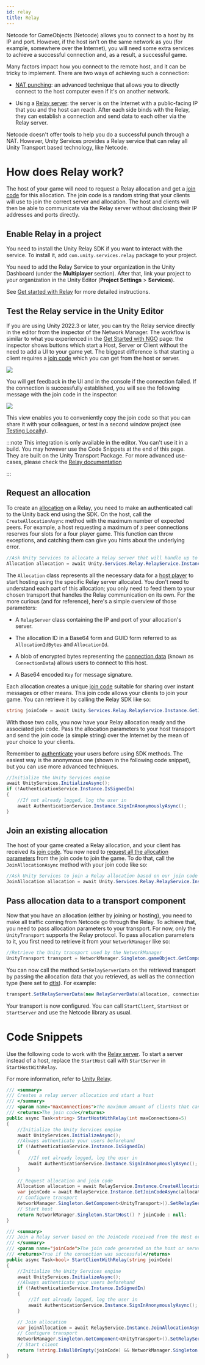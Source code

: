 ```yaml
---
id: relay
title: Relay
---
```


Netcode for GameObjects (Netcode) allows you to connect to a host by its IP and port. However, if the host isn't on the same network as you (for example, somewhere over the Internet), you will need some extra services to achieve a successful connection and, as a result, a successful game.

Many factors impact how you connect to the remote host, and it can be tricky to implement. There are two ways of achieving such a connection:

* [NAT punching](../learn/listenserverhostarchitecture.md#option-c-nat-punchthrough): an advanced technique that allows you to directly connect to the host computer even if it's on another network.

* Using a [Relay server](https://docs.unity.com/relay/en/manual/relay-servers): the server is on the Internet with a public-facing IP that you and the host can reach. After each side binds with the Relay, they can establish a connection and send data to each other via the Relay server.

Netcode doesn't offer tools to help you do a successful punch through a NAT. However, Unity Services provides a Relay service that can relay all Unity Transport based technology, like Netcode.

# How does Relay work?

The host of your game will need to request a Relay allocation and get a [join code](https://docs.unity.com/relay/en/manual/join-codes) for this allocation. The join code is a random string that your clients will use to join the correct server and allocation. The host and clients will then be able to communicate via the Relay server without disclosing their IP addresses and ports directly.

## Enable Relay in a project

You need to install the Unity Relay SDK if you want to interact with the service. To install it, add `com.unity.services.relay` package to your project.

You need to add the Relay Service to your organization in the Unity Dashboard (under the **Multiplayer** section). After that, link your project to your organization in the Unity Editor (**Project Settings** > **Services**).

See [Get started with Relay](https://docs.unity.com/relay/en/manual/get-started) for more detailed instructions.

## Test the Relay service in the Unity Editor

If you are using Unity 2022.3 or later, you can try the Relay service directly in the editor from the inspector of the Network Manager. The workflow is similar to what you experienced in
the [Get Started with NGO](../tutorials/get-started-with-ngo.md) page: the inspector shows buttons which start a Host, Server or Client without the need to add a UI to your game yet. The biggest difference is that starting a client requires a [join code](https://docs.unity.com/relay/en/manual/join-codes) which you can get from the host or server.

![](/img/relay/ngo-relay-connection.png)

You will get feedback in the UI and in the console if the connection failed. If the connection is successfully established, you will see the following message with the join code in the inspector:

![](/img/relay/ngo-relay-connected.png)

This view enables you to conveniently copy the join code so that you can share it with your colleagues, or test in a second window project (see [Testing Locally](../tutorials/testing/testing_locally.md)).

:::note
This integration is only available in the editor. You can't use it in a build. You may however use the Code Snippets at the end of this page.
They are built on the Unity Transport Package. For more advanced use-cases, please check the [Relay documentation](https://docs.unity.com/relay/en/manual/connection-data) 

:::

## Request an allocation

To create an [allocation](https://docs.unity.com/relay/en/manual/allocations) on a Relay, you need to make an authenticated call to the Unity back end using the SDK. On the host, call the `CreateAllocationAsync` method with the maximum number of expected peers. For example, a host requesting a maximum of `3` peer connections reserves four slots for a four player game. This function can throw exceptions, and catching them can give you hints about the underlying error.

```csharp
//Ask Unity Services to allocate a Relay server that will handle up to eight players: seven peers and the host.
Allocation allocation = await Unity.Services.Relay.RelayService.Instance.CreateAllocationAsync(7);
```

The `Allocation` class represents all the necessary data for a [host player](https://docs.unity.com/relay/manual/players#Host) to start hosting using the specific Relay server allocated. You don't need to understand each part of this allocation; you only need to feed them to your chosen transport that handles the Relay communication on its own. For the more curious (and for reference), here's a simple overview of those parameters:

* A `RelayServer` class containing the IP and port of your allocation's server.

* The allocation ID in a Base64 form and GUID form referred to as `AllocationIdBytes` and `AllocationId`.

* A blob of encrypted bytes representing the [connection data](https://docs.unity.com/relay/en/manual/connection-data) (known as `ConnectionData`) allows users to connect to this host.

* A Base64 encoded `Key` for message signature.

Each allocation creates a unique [join code](https://docs.unity.com/relay/en/manual/join-codes) suitable for sharing over instant messages or other means. This join code allows your clients to join your game. You can retrieve it by calling the Relay SDK like so:

```csharp
string joinCode = await Unity.Services.Relay.RelayService.Instance.GetJoinCodeAsync(allocation.AllocationId);
```

With those two calls, you now have your Relay allocation ready and the associated join code. Pass the allocation parameters to your host transport and send the join code (a simple string) over the Internet by the mean of your choice to your clients.

Remember to [authenticate](https://docs.unity.com/relay/en/manual/authentication) your users before using SDK methods. The easiest way is the anonymous one (shown in the following code snippet), but you can use more advanced techniques.

```csharp
//Initialize the Unity Services engine
await UnityServices.InitializeAsync();
if (!AuthenticationService.Instance.IsSignedIn)
{
    //If not already logged, log the user in
    await AuthenticationService.Instance.SignInAnonymouslyAsync();
}
```

## Join an existing allocation

The host of your game created a Relay allocation, and your client has received its [join code](https://docs.unity.com/relay/en/manual/join-codes). You now need to [request all the allocation parameters](https://docs.unity.com/relay/manual/connection-flow#4) from the join code to join the game. To do that, call the `JoinAllocationAsync` method with your join code like so:

```csharp
//Ask Unity Services to join a Relay allocation based on our join code
JoinAllocation allocation = await Unity.Services.Relay.RelayService.Instance.JoinAllocationAsync(joinCode);
```

## Pass allocation data to a transport component

Now that you have an allocation (either by joining or hosting), you need to make all traffic coming from Netcode go through the Relay. To achieve that, you need to pass allocation parameters to your transport. For now, only the `UnityTransport` supports the Relay protocol. To pass allocation parameters to it, you first need to retrieve it from your `NetworkManager` like so:

```csharp
//Retrieve the Unity transport used by the NetworkManager
UnityTransport transport = NetworkManager.Singleton.gameObject.GetComponent<UnityTransport>();
```

You can now call the method `SetRelayServerData` on the retrieved transport by passing the allocation data that you retrieved, as well as the connection type (here set to [dtls](https://docs.unity.com/relay/en/manual/dtls-encryption)). For example:

```csharp
transport.SetRelayServerData(new RelayServerData(allocation, connectionType:"dtls"));
```

Your transport is now configured. You can call `StartClient`, `StartHost` or `StartServer` and use the Netcode library as usual.

# Code Snippets

Use the following code to work with the [Relay server](https://docs.unity.com/relay/en/manual/relay-servers). To start a server instead of a host, replace the `StartHost` call with `StartServer` in `StartHostWithRelay`.

For more information, refer to [Unity Relay](https://docs.unity.com/ugs/en-us/manual/relay/manual/introduction).

```csharp
/// <summary>
/// Creates a relay server allocation and start a host
/// </summary>
/// <param name="maxConnections">The maximum amount of clients that can connect to the relay</param>
/// <returns>The join code</returns>
public async Task<string> StartHostWithRelay(int maxConnections=5)
{
    //Initialize the Unity Services engine
    await UnityServices.InitializeAsync();
    //Always authenticate your users beforehand
    if (!AuthenticationService.Instance.IsSignedIn)
    {
        //If not already logged, log the user in
        await AuthenticationService.Instance.SignInAnonymouslyAsync();
    }
    
    // Request allocation and join code
    Allocation allocation = await RelayService.Instance.CreateAllocationAsync(maxConnections);
    var joinCode = await RelayService.Instance.GetJoinCodeAsync(allocation.AllocationId);
    // Configure transport
    NetworkManager.Singleton.GetComponent<UnityTransport>().SetRelayServerData(new RelayServerData(allocation, "dtls"));
    // Start host
    return NetworkManager.Singleton.StartHost() ? joinCode : null;
}

/// <summary>
/// Join a Relay server based on the JoinCode received from the Host or Server
/// </summary>
/// <param name="joinCode">The join code generated on the host or server</param>
/// <returns>True if the connection was successful</returns>
public async Task<bool> StartClientWithRelay(string joinCode)
{
    //Initialize the Unity Services engine
    await UnityServices.InitializeAsync();
    //Always authenticate your users beforehand
    if (!AuthenticationService.Instance.IsSignedIn)
    {
        //If not already logged, log the user in
        await AuthenticationService.Instance.SignInAnonymouslyAsync();
    }

    // Join allocation
    var joinAllocation = await RelayService.Instance.JoinAllocationAsync(joinCode: joinCode);
    // Configure transport
    NetworkManager.Singleton.GetComponent<UnityTransport>().SetRelayServerData(new RelayServerData(joinAllocation, "dtls"));
    // Start client
    return !string.IsNullOrEmpty(joinCode) && NetworkManager.Singleton.StartClient();
}

```
